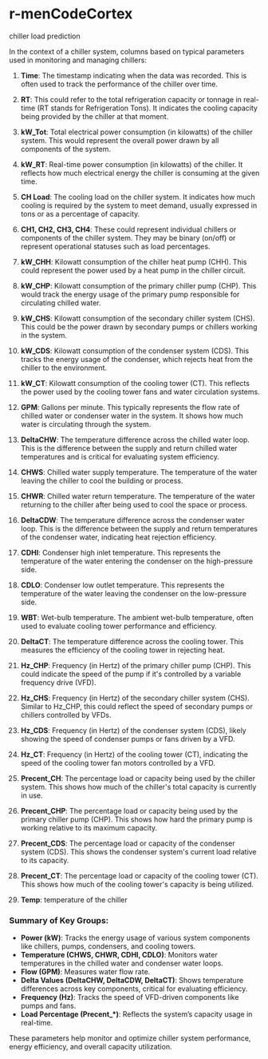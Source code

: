 # r-menCodeCortex

chiller load prediction

In the context of a chiller system, columns based on typical parameters used in monitoring and managing chillers:

1. **Time**: The timestamp indicating when the data was recorded. This is often used to track the performance of the chiller over time.

2. **RT**: This could refer to the total refrigeration capacity or tonnage in real-time (RT stands for Refrigeration Tons). It indicates the cooling capacity being provided by the chiller at that moment.

3. **kW_Tot**: Total electrical power consumption (in kilowatts) of the chiller system. This would represent the overall power drawn by all components of the system.

4. **kW_RT**: Real-time power consumption (in kilowatts) of the chiller. It reflects how much electrical energy the chiller is consuming at the given time.

5. **CH Load**: The cooling load on the chiller system. It indicates how much cooling is required by the system to meet demand, usually expressed in tons or as a percentage of capacity.

6. **CH1, CH2, CH3, CH4**: These could represent individual chillers or components of the chiller system. They may be binary (on/off) or represent operational statuses such as load percentages.

7. **kW_CHH**: Kilowatt consumption of the chiller heat pump (CHH). This could represent the power used by a heat pump in the chiller circuit.

8. **kW_CHP**: Kilowatt consumption of the primary chiller pump (CHP). This would track the energy usage of the primary pump responsible for circulating chilled water.

9. **kW_CHS**: Kilowatt consumption of the secondary chiller system (CHS). This could be the power drawn by secondary pumps or chillers working in the system.

10. **kW_CDS**: Kilowatt consumption of the condenser system (CDS). This tracks the energy usage of the condenser, which rejects heat from the chiller to the environment.

11. **kW_CT**: Kilowatt consumption of the cooling tower (CT). This reflects the power used by the cooling tower fans and water circulation systems.

12. **GPM**: Gallons per minute. This typically represents the flow rate of chilled water or condenser water in the system. It shows how much water is circulating through the system.

13. **DeltaCHW**: The temperature difference across the chilled water loop. This is the difference between the supply and return chilled water temperatures and is critical for evaluating system efficiency.

14. **CHWS**: Chilled water supply temperature. The temperature of the water leaving the chiller to cool the building or process.

15. **CHWR**: Chilled water return temperature. The temperature of the water returning to the chiller after being used to cool the space or process.

16. **DeltaCDW**: The temperature difference across the condenser water loop. This is the difference between the supply and return temperatures of the condenser water, indicating heat rejection efficiency.

17. **CDHI**: Condenser high inlet temperature. This represents the temperature of the water entering the condenser on the high-pressure side.

18. **CDLO**: Condenser low outlet temperature. This represents the temperature of the water leaving the condenser on the low-pressure side.

19. **WBT**: Wet-bulb temperature. The ambient wet-bulb temperature, often used to evaluate cooling tower performance and efficiency.

20. **DeltaCT**: The temperature difference across the cooling tower. This measures the efficiency of the cooling tower in rejecting heat.

21. **Hz_CHP**: Frequency (in Hertz) of the primary chiller pump (CHP). This could indicate the speed of the pump if it's controlled by a variable frequency drive (VFD).

22. **Hz_CHS**: Frequency (in Hertz) of the secondary chiller system (CHS). Similar to Hz_CHP, this could reflect the speed of secondary pumps or chillers controlled by VFDs.

23. **Hz_CDS**: Frequency (in Hertz) of the condenser system (CDS), likely showing the speed of condenser pumps or fans driven by a VFD.

24. **Hz_CT**: Frequency (in Hertz) of the cooling tower (CT), indicating the speed of the cooling tower fan motors controlled by a VFD.

25. **Precent_CH**: The percentage load or capacity being used by the chiller system. This shows how much of the chiller's total capacity is currently in use.

26. **Precent_CHP**: The percentage load or capacity being used by the primary chiller pump (CHP). This shows how hard the primary pump is working relative to its maximum capacity.

27. **Precent_CDS**: The percentage load or capacity of the condenser system (CDS). This shows the condenser system's current load relative to its capacity.

28. **Precent_CT**: The percentage load or capacity of the cooling tower (CT). This shows how much of the cooling tower's capacity is being utilized.

29. **Temp**: temperature of the chiller


### Summary of Key Groups:

- **Power (kW)**: Tracks the energy usage of various system components like chillers, pumps, condensers, and cooling towers.
- **Temperature (CHWS, CHWR, CDHI, CDLO)**: Monitors water temperatures in the chilled water and condenser water loops.
- **Flow (GPM)**: Measures water flow rate.
- **Delta Values (DeltaCHW, DeltaCDW, DeltaCT)**: Shows temperature differences across key components, critical for evaluating efficiency.
- **Frequency (Hz)**: Tracks the speed of VFD-driven components like pumps and fans.
- **Load Percentage (Precent\_\*)**: Reflects the system’s capacity usage in real-time.

These parameters help monitor and optimize chiller system performance, energy efficiency, and overall capacity utilization.
